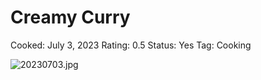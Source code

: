 # Creamy Curry

Cooked: July 3, 2023
Rating: 0.5
Status: Yes
Tag: Cooking

![20230703.jpg](20230703.jpg)